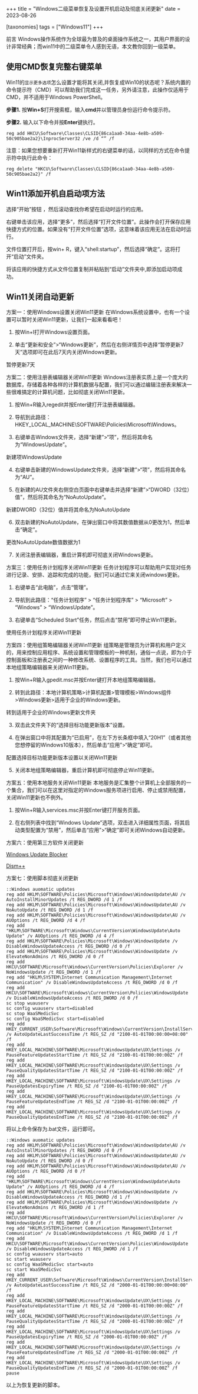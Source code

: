 +++
title = "Windows二级菜单恢复及设置开机启动及彻底关闭更新"
date = 2023-08-26

[taxonomies]
tags = ["Windows11"]
+++

前言 Windows操作系统作为全球最为普及的桌面操作系统之一，其用户界面的设计非常经典；而win11中的二级菜单令人感到无语，本文教你回到一级菜单。

<!-- more -->

## **使用CMD恢复完整右键菜单**

Win11的`显示更多选项`怎么设置才能将其关闭,并恢复成Win10的状态呢？系统内置的命令提示符（CMD）可以帮助我们完成这一任务，另外请注意，此操作仅适用于CMD，并不适用于Windows PowerShell。

**步骤1.** 按**Win+S**打开搜索框，输入**cmd**并以管理员身份运行命令提示符。

**步骤2.** 输入以下命令并按**Enter**键执行。

```
reg add HKCU\Software\Classes\CLSID{86ca1aa0-34aa-4e8b-a509-50c905bae2a2}\InprocServer32 /ve /d “” /f
```

注意：如果您想要重新打开Win11新样式的右键菜单的话，以同样的方式在命令提示符中执行此命令：
```
reg delete "HKCU\Software\Classes\CLSID{86ca1aa0-34aa-4e8b-a509-50c905bae2a2}" /f
```
## **Win11添加开机自启动项方法**

选择“开始”按钮 ，然后滚动查找你希望在启动时运行的应用。

右键单击该应用，选择“更多”，然后选择“打开文件位置”。此操作会打开保存应用快捷方式的位置。如果没有“打开文件位置”选项，这意味着该应用无法在启动时运行。

文件位置打开后，按win+ R，键入“shell:startup”，然后选择“确定”。这将打开“启动”文件夹。

将该应用的快捷方式从文件位置复制并粘贴到“启动”文件夹中,即添加启动项成功。

## **Win11关闭自动更新**

方案一：使用Windows设置关闭Win11更新
在Windows系统设置中，也有一个设置可以暂时关闭Win11更新，让我们一起来看看吧！

1. 按Win+I打开Windows设置页面。

2. 单击“更新和安全”>“Windows更新”，然后在右侧详情页中选择“暂停更新7天”选项即可在此后7天内关闭Windows更新。

暂停更新7天
 
方案二：使用注册表编辑器关闭Win11更新
Windows注册表实质上是一个庞大的数据库，存储着各种各样的计算机数据与配置，我们可以通过编辑注册表来解决一些很难搞定的计算机问题，比如彻底关闭Win11更新。

1. 按Win+R输入regedit并按Enter键打开注册表编辑器。

2. 导航到此路径：HKEY_LOCAL_MACHINE\SOFTWARE\Policies\Microsoft\Windows。

3. 右键单击Windows文件夹，选择“新建”>“项”，然后将其命名为“WindowsUpdate”。

新建项WindowsUpdate
 
4. 右键单击新建的WindowsUpdate文件夹，选择“新建”>“项”，然后将其命名为“AU”。

5. 在新建的AU文件夹右侧空白页面中右键单击并选择“新建”>“DWORD（32位）值”，然后将其命名为“NoAutoUpdate”。

新建DWORD（32位）值并将其命名为NoAutoUpdate
 
6. 双击新建的NoAutoUpdate，在弹出窗口中将其数值数据从0更改为1，然后单击“确定”。

更改NoAutoUpdate数值数据为1
 
7. 关闭注册表编辑器，重启计算机即可彻底关闭Windows更新。

方案三：使用任务计划程序关闭Win11更新
任务计划程序可以帮助用户实现对任务进行记录、安排、追踪和完成的功能，我们可以通过它来关闭windows更新。

1. 右键单击“此电脑”，点击“管理”。

2. 导航到此路径：“任务计划程序” > “任务计划程序库” > “Microsoft” > “Windows” > “WindowsUpdate”。

3. 右键单击“Scheduled Start”任务，然后点击“禁用”即可停止Win11更新。

使用任务计划程序关闭Win11更新

方案四：使用组策略编辑器关闭Win11更新
组策略是管理员为计算机和用户定义的，用来控制应用程序、系统设置和管理模板的一种机制，通俗一点说，即为介于控制面板和注册表之间的一种修改系统、设置程序的工具。当然，我们也可以通过本地组策略编辑器来关闭Win11更新。

1. 按Win+R输入gpedit.msc并按Enter键打开本地组策略编辑器。

2. 转到此路径：本地计算机策略>计算机配置>管理模板>Windows组件>Windows更新>适用于企业的Windows更新。

转到适用于企业的Windows更新文件夹
 
3. 双击此文件夹下的“选择目标功能更新版本”设置。

4. 在弹出窗口中将其配置为“已启用”，在左下方长条框中填入“20H1”（或者其他您想停留的Windows10版本），然后单击“应用”>“确定”即可。

配置选择目标功能更新版本设置以关闭Win11更新
 
5. 关闭本地组策略编辑器，重启计算机即可彻底停止Win11更新。

方案五：使用本地服务关闭Win11更新
本地服务是汇集整个计算机上全部服务的一个集合，我们可以在这里对指定的Windows服务项进行启用、停止或禁用配置，关闭Win11更新也不例外。

1. 按Win+R输入services.msc并按Enter键打开服务页面。

2. 在右侧列表中找到“Windows Update”选项，双击进入详细属性页面，将其启动类型配置为“禁用”，然后单击“应用”>“确定”即可关闭Windows自动更新。

方案六：使用第三方软件关闭更新

[Windows Update Blocker](https://www.sordum.org/9470/windows-update-blocker-v1-8/)

[Dism++](https://www.majorgeeks.com/files/details/dism.html)
 
方案七：使用脚本彻底关闭更新
```
::Windows auomatic updates
reg add HKLM\SOFTWARE\Policies\Microsoft\Windows\WindowsUpdate\AU /v AutoInstallMinorUpdates /t REG_DWORD /d 1 /f
reg add HKLM\SOFTWARE\Policies\Microsoft\Windows\WindowsUpdate\AU /v NoAutoUpdate /t REG_DWORD /d 1 /f
reg add HKLM\SOFTWARE\Policies\Microsoft\Windows\WindowsUpdate\AU /v AUOptions /t REG_DWORD /d 4 /f
reg add "HKLM\SOFTWARE\Microsoft\Windows\CurrentVersion\WindowsUpdate\Auto Update" /v AUOptions /t REG_DWORD /d 4 /f
reg add HKLM\SOFTWARE\Policies\Microsoft\Windows\WindowsUpdate /v DisableWindowsUpdateAccess /t REG_DWORD /d 0 /f
reg add HKLM\SOFTWARE\Policies\Microsoft\Windows\WindowsUpdate /v ElevateNonAdmins /t REG_DWORD /d 0 /f
reg add HKCU\SOFTWARE\Microsoft\Windows\CurrentVersion\Policies\Explorer /v NoWindowsUpdate /t REG_DWORD /d 1 /f
reg add "HKLM\SYSTEM\Internet Communication Management\Internet Communication" /v DisableWindowsUpdateAccess /t REG_DWORD /d 0 /f
reg add HKCU\SOFTWARE\Microsoft\Windows\CurrentVersion\Policies\WindowsUpdate /v DisableWindowsUpdateAccess /t REG_DWORD /d 0 /f
sc stop wuauserv
sc config wuauserv start=disabled
sc stop WaaSMedicSvc
sc config WaaSMedicSvc start=disabled
reg add HKEY_CURRENT_USER\Software\Microsoft\Windows\CurrentVersion\InstallService\State /v AutoUpdateLastSuccessTime /t REG_SZ /d "2100-01-01T00:00:00+08:00" /f
reg add HKEY_LOCAL_MACHINE\SOFTWARE\Microsoft\WindowsUpdate\UX\Settings /v PauseFeatureUpdatesStartTime /t REG_SZ /d "2100-01-01T00:00:00Z" /f
reg add HKEY_LOCAL_MACHINE\SOFTWARE\Microsoft\WindowsUpdate\UX\Settings /v PauseQualityUpdatesStartTime /t REG_SZ /d "2100-01-01T00:00:00Z" /f
reg add HKEY_LOCAL_MACHINE\SOFTWARE\Microsoft\WindowsUpdate\UX\Settings /v PauseUpdatesExpiryTime /t REG_SZ /d "2100-01-01T00:00:00Z" /f
reg add HKEY_LOCAL_MACHINE\SOFTWARE\Microsoft\WindowsUpdate\UX\Settings /v PauseFeatureUpdatesEndTime /t REG_SZ /d "2100-01-01T00:00:00Z" /f
reg add HKEY_LOCAL_MACHINE\SOFTWARE\Microsoft\WindowsUpdate\UX\Settings /v PauseQualityUpdatesEndTime /t REG_SZ /d "2100-01-01T00:00:00Z" /f
```
将以上命令保存为.bat文件，运行即可。
```
::Windows auomatic updates
reg add HKLM\SOFTWARE\Policies\Microsoft\Windows\WindowsUpdate\AU /v AutoInstallMinorUpdates /t REG_DWORD /d 0 /f
reg add HKLM\SOFTWARE\Policies\Microsoft\Windows\WindowsUpdate\AU /v NoAutoUpdate /t REG_DWORD /d 0 /f
reg add HKLM\SOFTWARE\Policies\Microsoft\Windows\WindowsUpdate\AU /v AUOptions /t REG_DWORD /d 0 /f
reg add "HKLM\SOFTWARE\Microsoft\Windows\CurrentVersion\WindowsUpdate\Auto Update" /v AUOptions /t REG_DWORD /d 4 /f
reg add HKLM\SOFTWARE\Policies\Microsoft\Windows\WindowsUpdate /v DisableWindowsUpdateAccess /t REG_DWORD /d 1 /f
reg add HKLM\SOFTWARE\Policies\Microsoft\Windows\WindowsUpdate /v ElevateNonAdmins /t REG_DWORD /d 1 /f
reg add HKCU\SOFTWARE\Microsoft\Windows\CurrentVersion\Policies\Explorer /v NoWindowsUpdate /t REG_DWORD /d 0 /f
reg add "HKLM\SYSTEM\Internet Communication Management\Internet Communication" /v DisableWindowsUpdateAccess /t REG_DWORD /d 1 /f
reg add HKCU\SOFTWARE\Microsoft\Windows\CurrentVersion\Policies\WindowsUpdate /v DisableWindowsUpdateAccess /t REG_DWORD /d 1 /f
sc config wuauserv start=auto
sc start wuauserv
sc config WaaSMedicSvc start=auto
sc start WaaSMedicSvc
reg add HKEY_CURRENT_USER\Software\Microsoft\Windows\CurrentVersion\InstallService\State /v AutoUpdateLastSuccessTime /t REG_SZ /d "2000-01-01T00:00:00+08:00" /f
reg add HKEY_LOCAL_MACHINE\SOFTWARE\Microsoft\WindowsUpdate\UX\Settings /v PauseFeatureUpdatesStartTime /t REG_SZ /d "2000-01-01T00:00:00Z" /f
reg add HKEY_LOCAL_MACHINE\SOFTWARE\Microsoft\WindowsUpdate\UX\Settings /v PauseQualityUpdatesStartTime /t REG_SZ /d "2000-01-01T00:00:00Z" /f
reg add HKEY_LOCAL_MACHINE\SOFTWARE\Microsoft\WindowsUpdate\UX\Settings /v PauseUpdatesExpiryTime /t REG_SZ /d "2000-01-01T00:00:00Z" /f
reg add HKEY_LOCAL_MACHINE\SOFTWARE\Microsoft\WindowsUpdate\UX\Settings /v PauseFeatureUpdatesEndTime /t REG_SZ /d "2000-01-01T00:00:00Z" /f
reg add HKEY_LOCAL_MACHINE\SOFTWARE\Microsoft\WindowsUpdate\UX\Settings /v PauseQualityUpdatesEndTime /t REG_SZ /d "2000-01-01T00:00:00Z" /f
pause
```
以上为恢复更新的脚本。